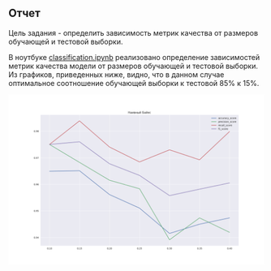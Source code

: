 ## Отчет

Цель задания - определить зависимость метрик качества от размеров обучающей и тестовой выборки.

В ноутбуке [classification.ipynb](notebooks/Bayes_classifier/classification.ipynb) реализовано определение зависимостей метрик качества модели от размеров обучающей и тестовой выборки. Из графиков, приведенных ниже, видно, что в данном случае оптимальное соотношение обучающей выборки к тестовой 85% к 15%.

<img title="charts" src="charts.png">